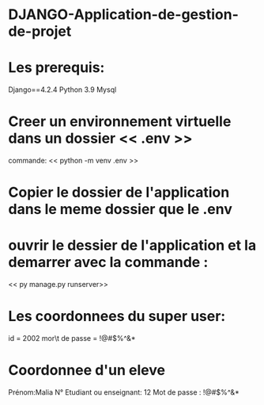 # DJANGO-Application-de-gestion-de-projet

# Les  prerequis:
Django==4.2.4
Python 3.9
Mysql
# Creer un environnement virtuelle dans  un dossier << .env >>
commande: << python -m venv .env >>
# Copier le dossier de l'application dans le meme dossier que le .env
# ouvrir le dessier de l'application et la demarrer avec la commande : 
<< py manage.py runserver>>
# Les coordonnees du super user:
 id = 2002
 mor\t de passe = !@#$%^&*
 # Coordonnee d'un eleve 
 Prénom:Malia
N° Etudiant ou enseignant: 12
Mot de passe : !@#$%^&*